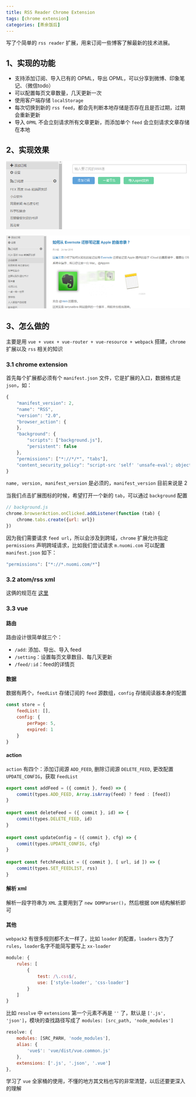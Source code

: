 ```yaml
---
title: RSS Reader Chrome Extension
tags: [chrome extension]
categories: [茶余饭后]
---
```


写了个简单的 `rss reader` 扩展，用来订阅一些博客了解最新的技术进展。

## 1、实现的功能
- 支持添加订阅、导入已有的 OPML，导出 OPML，可以分享到微博、印象笔记、（微信todo）
- 可以配置每页文章数量，几天更新一次
- 使用客户端存储 `localStorage`
- 每次切换到新的 `rss feed`，都会先判断本地存储是否存在且是否过期，过期会重新更新
- 导入 `OPML` 不会立刻请求所有文章更新，而添加单个 `feed` 会立刻请求文章存储在本地

## 2、实现效果
![](/assets/img/rss.png)

![](/assets/img/rss-detail.png)

<!-- more -->

## 3、怎么做的

主要是用 `vue + vuex + vue-router + vue-resource + webpack` 搭建，`chrome` 扩展以及 `rss` 相关的知识

### 3.1 chrome extension

首先每个扩展都必须有个 `manifest.json` 文件，它是扩展的入口，数据格式是 `json`，如：
```js
{
    "manifest_version": 2,
    "name": "RSS",
    "version": "2.0",
    "browser_action": {
    },
    "background": {
        "scripts": ["background.js"],
        "persistent": false
    },
    "permissions": ["*://*/*", "tabs"],
    "content_security_policy": "script-src 'self' 'unsafe-eval'; object-src 'self'"
}
```

`name, version, manifest_version` 是必须的，`manifest_version` 目前来说是 2

当我们点击扩展图标的时候，希望打开一个新的 `tab`，可以通过 `background` 配置

```js
// background.js
chrome.browserAction.onClicked.addListener(function (tab) {
    chrome.tabs.create({url: url})
})
```

因为我们需要请求 `feed url`，所以会涉及到跨域，`chrome` 扩展允许指定 `permissions` 声明跨域请求，比如我们尝试请求 `m.nuomi.com` 可以配置 `manifest.json` 如下：

```js
"permissions": ["*://*.nuomi.com/*"]
```

### 3.2 atom/rss xml

这俩的规范在 [这里](https://validator.w3.org/feed/docs/)

### 3.3 vue

#### 路由

路由设计很简单就三个：
- `/add`: 添加、导出、导入 feed
- `/setting`：设置每页文章数目、每几天更新
- `/feed/:id`：feed的详情页

#### 数据

数据有两个，`feedList` 存储订阅的 `feed` 源数组，`config` 存储阅读器本身的配置

```js
const store = {
    feedList: [],
    config: {
        perPage: 5,
        expired: 1
    }
}
```

#### action

`action` 有四个：添加订阅源 `ADD_FEED`, 删除订阅源 `DELETE_FEED`, 更改配置 `UPDATE_CONFIG`，获取 `FeedList`

```js
export const addFeed = ({ commit }, feed) => {
    commit(types.ADD_FEED, Array.isArray(feed) ? feed : [feed])
}

export const deleteFeed = ({ commit }, id) => {
    commit(types.DELETE_FEED, id)
}

export const updateConfig = ({ commit }, cfg) => {
    commit(types.UPDATE_CONFIG, cfg)
}

export const fetchFeedList = ({ commit }, [ url, id ]) => {
    commit(types.SET_FEEDLIST, rss)
}
```

#### 解析 xml

解析一段字符串为 `XML` 主要用到了 `new DOMParser()`，然后根据 `DOM` 结构解析即可

#### 其他

`webpack2` 有很多规则都不太一样了，比如 `loader` 的配置，`loaders` 改为了 `rules`，`loader`名字不能简写要写上 `xx-loader`

```js
module: {
    rules: [
        {
            test: /\.css$/,
            use: ['style-loader', 'css-loader']
        }
    ]
}
```

比如 `resolve` 中 `extensions` 第一个元素不再是 `''` 了，默认是 `['.js', 'json']`，模块的查找路径写成了 `modules: [src_path, 'node_modules']`

```js
resolve: {
    modules: [SRC_PARH, 'node_modules'],
    alias: {
        'vue$': 'vue/dist/vue.common.js'
    },
    extensions: ['.js', '.json', '.vue']
},
```

学习了 `vue` 全家桶的使用，不懂的地方其文档也写的非常清楚，以后还要更深入的理解
